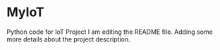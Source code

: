 # MyIoT
Python code for IoT Project 
I am editing the README file. Adding some more details about the project description.
